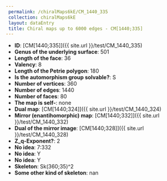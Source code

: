 ```yaml
--- 
 permalink: /chiralMaps6kE/CM_1440_335 
 collection: chiralMaps6kE
 layout: dataEntry
 title: Chiral maps up to 6000 edges - CM[1440;335]
---
```


- **ID**: [CM[1440;335]]({{ site.url }}/test/CM_1440_335)
- **Genus of the underlying surface**: 501
- **Length of the face**: 36
- **Valency**: 8
- **Length of the Petrie polygon**: 180
- **Is the automorphism group solvable?**: S
- **Number of vertices**: 360
- **Number of edges**: 1440
- **Number of faces**: 80
- **The map is self-**: none
- **Dual map**: [CM[1440;324]]({{ site.url }}/test/CM_1440_324)
- **Mirror (enantihomorphic) map**: [CM[1440;332]]({{ site.url }}/test/CM_1440_332)
- **Dual of the mirror image**: [CM[1440;328]]({{ site.url }}/test/CM_1440_328)
- **Z_q-Exponent?**: 2
- **No idea**:  7:332
- **No idea**: Y
- **No idea**: Y
- **Skeleton**: Sk(360;35)^2
- **Some other kind of skeleton**: nan
